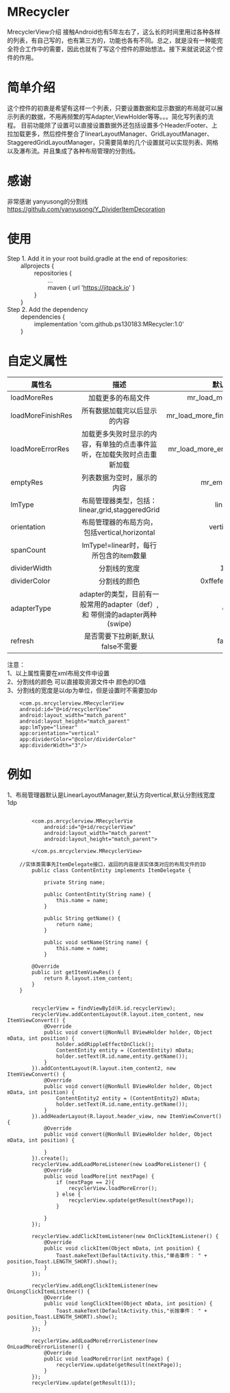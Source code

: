 
# MRecycler
MrecyclerView介绍
接触Android也有5年左右了，这么长的时间里用过各种各样的列表，有自己写的，也有第三方的，功能也各有不同。总之，就是没有一种能完全符合工作中的需要，因此也就有了写这个控件的原始想法。接下来就说说这个控件的作用。

# 简单介绍
这个控件的初衷是希望有这样一个列表，只要设置数据和显示数据的布局就可以展示列表的数据，不用再频繁的写Adapter,ViewHolder等等。。。简化写列表的流程。
目前功能除了设置可以直接设置数据外还包括设置多个Header/Footer、上拉加载更多，然后控件整合了linearLayoutManager、GridLayoutManager、StaggeredGridLayoutManager，只需要简单的几个设置就可以实现列表、网格以及瀑布流。并且集成了各种布局管理的分割线。

# 感谢
  非常感谢 yanyusong的分割线 https://github.com/yanyusong/Y_DividerItemDecoration

# 使用
Step 1. Add it in your root build.gradle at the end of repositories:<br>
&nbsp;&nbsp;&nbsp;&nbsp;&nbsp;&nbsp;&nbsp;&nbsp;allprojects {<br>
&nbsp;&nbsp;&nbsp;&nbsp;&nbsp;&nbsp;&nbsp;&nbsp;&nbsp;&nbsp;&nbsp;&nbsp;&nbsp;&nbsp;&nbsp;&nbsp;repositories {<br>
&nbsp;&nbsp;&nbsp;&nbsp;&nbsp;&nbsp;&nbsp;&nbsp;&nbsp;&nbsp;&nbsp;&nbsp;&nbsp;&nbsp;&nbsp;&nbsp;&nbsp;&nbsp;&nbsp;&nbsp;&nbsp;&nbsp;&nbsp;&nbsp;...<br>
&nbsp;&nbsp;&nbsp;&nbsp;&nbsp;&nbsp;&nbsp;&nbsp;&nbsp;&nbsp;&nbsp;&nbsp;&nbsp;&nbsp;&nbsp;&nbsp;&nbsp;&nbsp;&nbsp;&nbsp;&nbsp;&nbsp;&nbsp;&nbsp;maven { url 'https://jitpack.io' }<br>
&nbsp;&nbsp;&nbsp;&nbsp;&nbsp;&nbsp;&nbsp;&nbsp;&nbsp;&nbsp;&nbsp;&nbsp;&nbsp;&nbsp;&nbsp;&nbsp;}<br>
&nbsp;&nbsp;&nbsp;&nbsp;&nbsp;&nbsp;&nbsp;&nbsp;}<br>
Step 2. Add the dependency<br>
&nbsp;&nbsp;&nbsp;&nbsp;&nbsp;&nbsp;&nbsp;&nbsp;dependencies {<br>
&nbsp;&nbsp;&nbsp;&nbsp;&nbsp;&nbsp;&nbsp;&nbsp;&nbsp;&nbsp;&nbsp;&nbsp;&nbsp;&nbsp;&nbsp;&nbsp;implementation 'com.github.ps130183:MRecycler:1.0'<br>
&nbsp;&nbsp;&nbsp;&nbsp;&nbsp;&nbsp;&nbsp;&nbsp;}<br> 

# 自定义属性
|属性名         | 描述           | 默认值  |
| ------------- |:-------------:| -----:|
| loadMoreRes   | 加载更多的布局文件 | mr_load_more |
| loadMoreFinishRes      | 所有数据加载完以后显示的内容      |   mr_load_more_finish |
| loadMoreErrorRes | 加载更多失败时显示的内容，有单独的点击事件监听，在加载失败时点击重新加载      |    mr_load_more_error |
| emptyRes | 列表数据为空时，展示的内容      |    mr_empty |
| lmType | 布局管理器类型，包括：linear,grid,staggeredGrid      |    linear |
| orientation | 布局管理器的布局方向，包括vertical,horizontal      |    vertical |
| spanCount | lmType!=linear时，每行所包含的item数量      |    2 |
| dividerWidth | 分割线的宽度      |    1dp |
| dividerColor | 分割线的颜色      |    0xffefeff4 |
| adapterType | adapter的类型，目前有一般常用的adapter（def）,和 带侧滑的adapter两种(swipe)      |    def |
| refresh | 是否需要下拉刷新,默认false不需要      |    false |

注意：<br>
1、以上属性需要在xml布局文件中设置<br>
2、分割线的颜色 可以直接取资源文件中 颜色的ID值<br>
3、分割线的宽度是以dp为单位，但是设置时不需要加dp<br>


        <com.ps.mrcyclerview.MRecyclerView
        android:id="@+id/recyclerView"
        android:layout_width="match_parent"
        android:layout_height="match_parent"
        app:lmType="linear"
        app:orientation="vertical"
        app:dividerColor="@color/dividerColor"
        app:dividerWidth="3"/>
       
# 例如
1、布局管理器默认是LinearLayoutManager,默认方向vertical,默认分割线宽度1dp<br>
```java<br>

        <com.ps.mrcyclerview.MRecyclerVie                
            android:id="@+id/recyclerView"
            android:layout_width="match_parent"
            android:layout_height="match_parent">

        </com.ps.mrcyclerview.MRecyclerView>
        
	//实体类需事先ItemDelegate接口，返回的内容是该实体类对应的布局文件的ID
        public class ContentEntity implements ItemDelegate {

        	private String name;

    		public ContentEntity(String name) {
        		this.name = name;
    		}

    		public String getName() {
        		return name;
    		}

    		public void setName(String name) {
        		this.name = name;
    		}

		@Override
		public int getItemViewRes() {
			return R.layout.item_content;
		}
	}
        
				
        recyclerView = findViewById(R.id.recyclerView);
        recyclerView.addContentLayout(R.layout.item_content, new ItemViewConvert() {
            @Override
            public void convert(@NonNull BViewHolder holder, Object mData, int position) {
                holder.addRippleEffectOnClick();
                ContentEntity entity = (ContentEntity) mData;
                holder.setText(R.id.name,entity.getName());
            }
        }).addContentLayout(R.layout.item_content2, new ItemViewConvert() {
            @Override
            public void convert(@NonNull BViewHolder holder, Object mData, int position) {
                ContentEntity2 entity = (ContentEntity2) mData;
                holder.setText(R.id.name,entity.getName());
            }
        }).addHeaderLayout(R.layout.header_view, new ItemViewConvert() {
            @Override
            public void convert(@NonNull BViewHolder holder, Object mData, int position) {

            }
        }).create();
        recyclerView.addLoadMoreListener(new LoadMoreListener() {
            @Override
            public void loadMore(int nextPage) {
                if (nextPage == 2){
                    recyclerView.loadMoreError();
                } else {
                    recyclerView.update(getResult(nextPage));
                }

            }
        });

        recyclerView.addClickItemListener(new OnClickItemListener() {
            @Override
            public void clickItem(Object mData, int position) {
                Toast.makeText(DefaultActivity.this,"单击事件： " + position,Toast.LENGTH_SHORT).show();
            }
        });

        recyclerView.addLongClickItemListener(new OnLongClickItemListener() {
            @Override
            public void longClickItem(Object mData, int position) {
                Toast.makeText(DefaultActivity.this,"长按事件： " + position,Toast.LENGTH_SHORT).show();
            }
        });

        recyclerView.addLoadMoreErrorListener(new OnLoadMoreErrorListener() {
            @Override
            public void loadMoreError(int nextPage) {
                recyclerView.update(getResult(nextPage));
            }
        });
        recyclerView.update(getResult(1));
